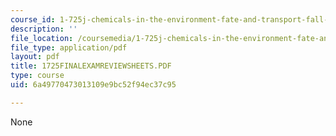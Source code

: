 ```yaml
---
course_id: 1-725j-chemicals-in-the-environment-fate-and-transport-fall-2004
description: ''
file_location: /coursemedia/1-725j-chemicals-in-the-environment-fate-and-transport-fall-2004/6a49770473013109e9bc52f94ec37c95_1725FINALEXAMREVIEWSHEETS.PDF
file_type: application/pdf
layout: pdf
title: 1725FINALEXAMREVIEWSHEETS.PDF
type: course
uid: 6a49770473013109e9bc52f94ec37c95

---
```

None
